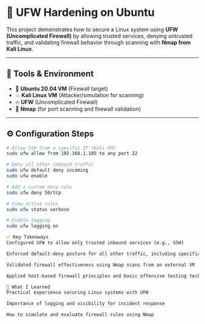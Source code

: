 # 🔐 UFW Hardening on Ubuntu

This project demonstrates how to secure a Linux system using **UFW (Uncomplicated Firewall)** by allowing trusted services, denying untrusted traffic, and validating firewall behavior through scanning with **Nmap from Kali Linux**.

---

## 🧰 Tools & Environment

- 🐧 **Ubuntu 20.04 VM** (Firewall target)
- 💥 **Kali Linux VM** (Attacker/simulation for scanning)
- 🔥 **UFW** (Uncomplicated Firewall)
- 🧪 **Nmap** (for port scanning and firewall validation)

---

## ⚙️ Configuration Steps

```bash
# Allow SSH from a specific IP (Kali VM)
sudo ufw allow from 192.168.1.105 to any port 22

# Deny all other inbound traffic
sudo ufw default deny incoming
sudo ufw enable

# Add a custom deny rule
sudo ufw deny 50/tcp

# View active rules
sudo ufw status verbose

# Enable logging
sudo ufw logging on

✅ Key Takeaways
Configured UFW to allow only trusted inbound services (e.g., SSH)

Enforced default-deny posture for all other traffic, including specific port blocks

Validated firewall effectiveness using Nmap scans from an external VM

Applied host-based firewall principles and basic offensive testing techniques

🚀 What I Learned
Practical experience securing Linux systems with UFW

Importance of logging and visibility for incident response

How to simulate and evaluate firewall rules using Nmap
